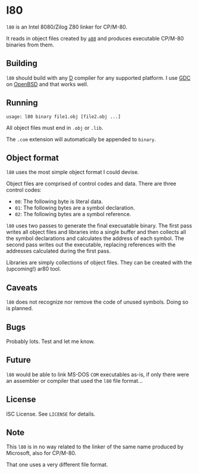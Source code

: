 l80
===
`l80` is an Intel 8080/Zilog Z80 linker for CP/M-80.

It reads in object files created by
[`a80`](https://github.com/ibara/a80)
and produces executable CP/M-80 binaries from them.

Building
--------
`l80` should build with any
[D](https://dlang.org/)
compiler for any supported platform. I use
[GDC](https://gdcproject.org/)
on
[OpenBSD](https://www.openbsd.org/)
and that works well.

Running
-------
`usage: l80 binary file1.obj [file2.obj ...]`

All object files must end in `.obj` or `.lib`.

The `.com` extension will automatically be appended to
`binary`.

Object format
-------------
`l80` uses the most simple object format I could devise.

Object files are comprised of control codes and data. There
are three control codes:
* `00`: The following byte is literal data.
* `01`: The following bytes are a symbol declaration.
* `02`: The following bytes are a symbol reference.

`l80` uses two passes to generate the final execuatable
binary. The first pass writes all object files and libraries
into a single buffer and then collects all the symbol
declarations and calculates the address of each symbol. The
second pass writes out the executable, replacing references
with the addresses calculated during the first pass.

Libraries are simply collections of object files. They can
be created with the (upcoming!) ar80 tool.

Caveats
-------
`l80` does not recognize nor remove the code of unused
symbols. Doing so is planned.

Bugs
----
Probably lots. Test and let me know.

Future
------
`l80` would be able to link MS-DOS `COM` executables as-is,
if only there were an assembler or compiler that used the
`l80` file format...

License
-------
ISC License. See `LICENSE` for details.

Note
----
This `l80` is in no way related to the linker of the same
name produced by Microsoft, also for CP/M-80.

That one uses a very different file format.
